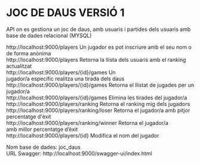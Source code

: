 
# JOC DE DAUS VERSIÓ 1


API on es gestiona un joc de daus, amb usuaris i partides dels usuaris amb base de dades relacional (MYSQL)


http://localhost:9000/players                  Un jugador es pot inscriure amb el seu nom o de forma anònima<br>
http://localhost:9000/players                  Retorna la llista dels usuaris amb el ranking actualitzat<br>
http://localhost:9000/players/{id}/games       Un jugador/a específic realitza una tirada dels daus<br>
http://localhost:9000/players/{id}/games       Retorna el llistat de jugades per un jugador/a<br>
http://localhost:9000/players/{id}/games       Elimina les tirades del jugador/a<br>
http://localhost:9000/players/ranking          Retorna el ranking mig dels jugadors<br>
http://localhost:9000/players/ranking/loser    Retorna el jugador/a amb pitjor percentatge d'èxit<br>
http://localhost:9000/players/ranking/winner   Retorna el jugador/a  amb millor percentatge d’èxit<br>
http://localhost:9000/players/{id}             Modifica el nom del jugador<br>

Nom base de dades: joc_daus<br>
URL Swagger:  http://localhost:9000/swagger-ui/index.html

